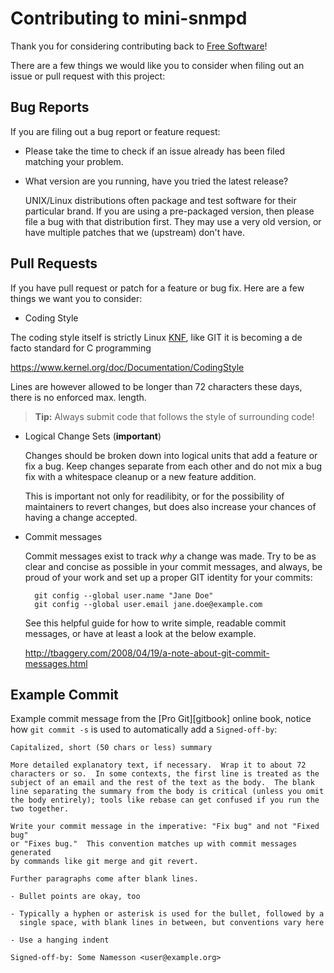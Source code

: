 Contributing to mini-snmpd
==========================

Thank you for considering contributing back to [Free Software][1]!

There are a few things we would like you to consider when filing out an
issue or pull request with this project:

Bug Reports
-----------

If you are filing out a bug report or feature request:

* Please take the time to check if an issue already has been filed
  matching your problem.

* What version are you running, have you tried the latest release?

  UNIX/Linux distributions often package and test software for their
  particular brand.  If you are using a pre-packaged version, then
  please file a bug with that distribution first.  They may use a very
  old version, or have multiple patches that we (upstream) don't have.


Pull Requests
-------------

If you have pull request or patch for a feature or bug fix.  Here are a
few things we want you to consider:


* Coding Style

 The coding style itself is strictly Linux [KNF][], like GIT it is
 becoming a de facto standard for C programming

 https://www.kernel.org/doc/Documentation/CodingStyle

 Lines are however allowed to be longer than 72 characters these days,
 there is no enforced max. length.

> **Tip:** Always submit code that follows the style of surrounding code!

* Logical Change Sets (**important**)

  Changes should be broken down into logical units that add a feature or
  fix a bug.  Keep changes separate from each other and do not mix a bug
  fix with a whitespace cleanup or a new feature addition.

  This is important not only for readilibity, or for the possibility of
  maintainers to revert changes, but does also increase your chances of
  having a change accepted.

* Commit messages

  Commit messages exist to track *why* a change was made.  Try to be as
  clear and concise as possible in your commit messages, and always, be
  proud of your work and set up a proper GIT identity for your commits:

        git config --global user.name "Jane Doe"
        git config --global user.email jane.doe@example.com

  See this helpful guide for how to write simple, readable commit
  messages, or have at least a look at the below example.
   
  http://tbaggery.com/2008/04/19/a-note-about-git-commit-messages.html


Example Commit
--------------

Example commit message from the [Pro Git][gitbook] online book, notice
how `git commit -s` is used to automatically add a `Signed-off-by`:

    Capitalized, short (50 chars or less) summary
    
    More detailed explanatory text, if necessary.  Wrap it to about 72
    characters or so.  In some contexts, the first line is treated as the
    subject of an email and the rest of the text as the body.  The blank
    line separating the summary from the body is critical (unless you omit
    the body entirely); tools like rebase can get confused if you run the
    two together.
    
    Write your commit message in the imperative: "Fix bug" and not "Fixed bug"
    or "Fixes bug."  This convention matches up with commit messages generated
    by commands like git merge and git revert.
    
    Further paragraphs come after blank lines.
    
    - Bullet points are okay, too
    
    - Typically a hyphen or asterisk is used for the bullet, followed by a
      single space, with blank lines in between, but conventions vary here
    
    - Use a hanging indent
    
    Signed-off-by: Some Namesson <user@example.org>


[1]: http://www.gnu.org/philosophy/free-sw.en.html
[KNF]: https://en.wikipedia.org/wiki/Kernel_Normal_Form
